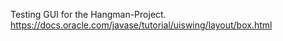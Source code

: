Testing GUI for the Hangman-Project.
https://docs.oracle.com/javase/tutorial/uiswing/layout/box.html
